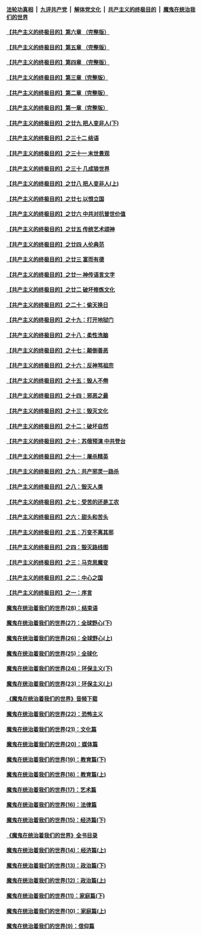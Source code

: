 ####  [法轮功真相](../../../../basic/blob/master/README.md?t=02030052) &nbsp;|&nbsp; [九评共产党](../../../../9ping.md/blob/master/README.md?t=02030052) &nbsp;|&nbsp; [解体党文化](../../../../jtdwh.md/blob/master/README.md?t=02030052)  &nbsp;|&nbsp; [共产主义的终极目的](../../../../gczydzjmd.md/blob/master/README.md?t=02030052) &nbsp;|&nbsp; [魔鬼在统治我们的世界](../../../../mgztzwmdsj.md/blob/master/README.md?t=02030052) 

#### [【共产主义的终极目的】第六章 （完整版）](../pages/nsc422/n11428913.md?t=02030052) 

#### [【共产主义的终极目的】第五章 （完整版）](../pages/nsc422/n11428912.md?t=02030052) 

#### [【共产主义的终极目的】第四章 （完整版）](../pages/nsc422/n11428907.md?t=02030052) 

#### [【共产主义的终极目的】第三章（完整版）](../pages/nsc422/n11428848.md?t=02030052) 

#### [【共产主义的终极目的】第二章（完整版）](../pages/nsc422/n11428831.md?t=02030052) 

#### [【共产主义的终极目的】第一章（完整版）](../pages/nsc422/n11417651.md?t=02030052) 

#### [【共产主义的终极目的】之廿九 把人变非人(下)](../pages/nsc422/n11344140.md?t=02030052) 

#### [【共产主义的终极目的】之三十二 结语](../pages/nsc422/n11360535.md?t=02030052) 

#### [【共产主义的终极目的】之三十一 末世景观](../pages/nsc422/n11351129.md?t=02030052) 

#### [【共产主义的终极目的】之三十 几成狼世界](../pages/nsc422/n11348280.md?t=02030052) 

#### [【共产主义的终极目的】之廿八 把人变非人(上)](../pages/nsc422/n11340492.md?t=02030052) 

#### [【共产主义的终极目的】之廿七 以恨立国](../pages/nsc422/n11336944.md?t=02030052) 

#### [【共产主义的终极目的】之廿六 中共对抗普世价值](../pages/nsc422/n11324785.md?t=02030052) 

#### [【共产主义的终极目的】之廿五 传统艺术颂神](../pages/nsc422/n11296396.md?t=02030052) 

#### [【共产主义的终极目的】之廿四 人伦典范](../pages/nsc422/n11296397.md?t=02030052) 

#### [【共产主义的终极目的】之廿三 富而有德](../pages/nsc422/n11283598.md?t=02030052) 

#### [【共产主义的终极目的】之廿一 神传语言文字](../pages/nsc422/n11263265.md?t=02030052) 

#### [【共产主义的终极目的】之廿二 破坏修炼文化](../pages/nsc422/n11245728.md?t=02030052) 

#### [【共产主义的终极目的】之二十：偷天换日](../pages/nsc422/n11238846.md?t=02030052) 

#### [【共产主义的终极目的】之十九：打开地狱门](../pages/nsc422/n11206376.md?t=02030052) 

#### [【共产主义的终极目的】之十八：柔性洗脑](../pages/nsc422/n11199994.md?t=02030052) 

#### [【共产主义的终极目的】之十七：颠倒善恶](../pages/nsc422/n11179782.md?t=02030052) 

#### [【共产主义的终极目的】之十六：反神骂祖宗](../pages/nsc422/n11166798.md?t=02030052) 

#### [【共产主义的终极目的】之十五：毁人不倦](../pages/nsc422/n11166792.md?t=02030052) 

#### [【共产主义的终极目的】之十四：邪恶之最](../pages/nsc422/n11150249.md?t=02030052) 

#### [【共产主义的终极目的】之十三：毁灭文化](../pages/nsc422/n11135227.md?t=02030052) 

#### [【共产主义的终极目的】之十二：破坏自然](../pages/nsc422/n11135214.md?t=02030052) 

#### [【共产主义的终极目的】之十：苏俄预演 中共登台](../pages/nsc422/n11118424.md?t=02030052) 

#### [【共产主义的终极目的】之十一：屠杀精英](../pages/nsc422/n11118442.md?t=02030052) 

#### [【共产主义的终极目的】之九：共产邪灵一路杀](../pages/nsc422/n11114139.md?t=02030052) 

#### [【共产主义的终极目的】之八：毁灭人类](../pages/nsc422/n11108503.md?t=02030052) 

#### [【共产主义的终极目的】之七：受苦的还是工农](../pages/nsc422/n11101809.md?t=02030052) 

#### [【共产主义的终极目的】之六：甜头和苦头](../pages/nsc422/n11096971.md?t=02030052) 

#### [【共产主义的终极目的】之五：万变不离其邪](../pages/nsc422/n11091285.md?t=02030052) 

#### [【共产主义的终极目的】之四：毁灭路线图](../pages/nsc422/n11086284.md?t=02030052) 

#### [【共产主义的终极目的】之三：马克思魔变](../pages/nsc422/n11061941.md?t=02030052) 

#### [【共产主义的终极目的】之二：中心之国](../pages/nsc422/n11047728.md?t=02030052) 

#### [【共产主义的终极目的】之一：序言](../pages/nsc422/n11086077.md?t=02030052) 

#### [魔鬼在统治着我们的世界(28)：结束语](../pages/nsc422/n10936246.md?t=02030052) 

#### [魔鬼在统治着我们的世界(27)：全球野心(下)](../pages/nsc422/n10928319.md?t=02030052) 

#### [魔鬼在统治着我们的世界(26)：全球野心(上)](../pages/nsc422/n10900318.md?t=02030052) 

#### [魔鬼在统治着我们的世界(25)：全球化](../pages/nsc422/n10788205.md?t=02030052) 

#### [魔鬼在统治着我们的世界(24)：环保主义(下)](../pages/nsc422/n10695307.md?t=02030052) 

#### [魔鬼在统治着我们的世界(23)：环保主义(上)](../pages/nsc422/n10688613.md?t=02030052) 

#### [《魔鬼在统治着我们的世界》音频下载](../pages/nsc422/n10635553.md?t=02030052) 

#### [魔鬼在统治着我们的世界(22)：恐怖主义](../pages/nsc422/n10614727.md?t=02030052) 

#### [魔鬼在统治着我们的世界(21)：文化篇](../pages/nsc422/n10597706.md?t=02030052) 

#### [魔鬼在统治着我们的世界(20)：媒体篇](../pages/nsc422/n10586579.md?t=02030052) 

#### [魔鬼在统治着我们的世界(19)：教育篇(下)](../pages/nsc422/n10564808.md?t=02030052) 

#### [魔鬼在统治着我们的世界(18)：教育篇(上)](../pages/nsc422/n10526970.md?t=02030052) 

#### [魔鬼在统治着我们的世界(17)：艺术篇](../pages/nsc422/n10499093.md?t=02030052) 

#### [魔鬼在统治着我们的世界(16)：法律篇](../pages/nsc422/n10485969.md?t=02030052) 

#### [魔鬼在统治着我们的世界(15)：经济篇(下)](../pages/nsc422/n10469975.md?t=02030052) 

#### [《魔鬼在统治着我们的世界》全书目录](../pages/nsc422/n10464261.md?t=02030052) 

#### [魔鬼在统治着我们的世界(14)：经济篇(上)](../pages/nsc422/n10457370.md?t=02030052) 

#### [魔鬼在统治着我们的世界(13)：政治篇(下)](../pages/nsc422/n10448270.md?t=02030052) 

#### [魔鬼在统治着我们的世界(12)：政治篇(上)](../pages/nsc422/n10444576.md?t=02030052) 

#### [魔鬼在统治着我们的世界(11)：家庭篇(下)](../pages/nsc422/n10440961.md?t=02030052) 

#### [魔鬼在统治着我们的世界(10)：家庭篇(上)](../pages/nsc422/n10435448.md?t=02030052) 

#### [魔鬼在统治着我们的世界(9)：信仰篇](../pages/nsc422/n10432159.md?t=02030052) 

